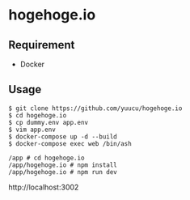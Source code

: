 # hogehoge.io

## Requirement
- Docker

## Usage

```shell
$ git clone https://github.com/yuucu/hogehoge.io
$ cd hogehoge.io
$ cp dummy.env app.env
$ vim app.env
$ docker-compose up -d --build
$ docker-compose exec web /bin/ash
```

```terminal:コンテナ内
/app # cd hogehoge.io
/app/hogehoge.io # npm install
/app/hogehoge.io # npm run dev
```

http://localhost:3002


